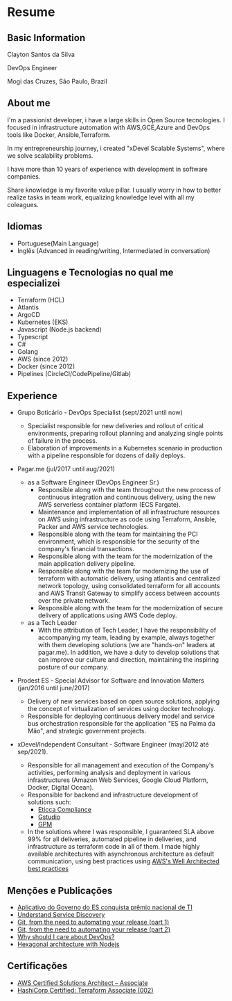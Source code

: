 # Resume

## Basic Information

Clayton Santos da Silva

DevOps Engineer

Mogi das Cruzes, São Paulo, Brazil

## About me

I'm a passionist developer, i have a large skills in Open Source tecnologies.
I focused in infrastructure automation with AWS,GCE,Azure and DevOps tools like Docker, Ansible,Terraform.

In my entrepreneurship journey, i created "xDevel Scalable Systems", where we solve scalability problems.

I have more than 10 years of experience with development in software companies.

Share knowledge is my favorite value pillar. I usually worry in how to better realize tasks in team work, equalizing knowledge level with all my coleagues.

## Idiomas

- Portuguese(Main Language)
- Inglês (Advanced in reading/writing, Intermediated in conversation)

## Linguagens e Tecnologias no qual me especializei

- Terraform (HCL)
- Atlantis
- ArgoCD
- Kubernetes (EKS)
- Javascript (Node.js backend)
- Typescript
- C#
- Golang
- AWS (since 2012)
- Docker (since 2012)
- Pipelines (CircleCI/CodePipeline/Gitlab)

## Experience

- Grupo Boticário - DevOps Specialist (sept/2021 until now)
  
  - Specialist responsible for new deliveries and rollout of critical environments, preparing rollout planning and analyzing single points of failure in the process.
  - Elaboration of improvements in a Kubernetes scenario in production with a pipeline responsible for dozens of daily deploys.
- Pagar.me (jul/2017 until aug/2021)
  - as a Software Engineer (DevOps Engineer Sr.)
    - Responsible along with the team throughout the new process of continuous integration and continuous delivery, using the new AWS serverless container platform (ECS Fargate).
    - Maintenance and implementation of all infrastructure resources on AWS using infrastructure as code using Terraform, Ansible, Packer and AWS service technologies.
    - Responsible along with the team for maintaining the PCI environment, which is responsible for the security of the company's financial transactions.
    - Responsible along with the team for the modernization of the main application delivery pipeline.
    - Responsible along with the team for modernizing the use of terraform with automatic delivery, using atlantis and centralized network topology, using consolidated terraform for all accounts and AWS Transit Gateway to simplify access between accounts over the private network.
    - Responsible along with the team for the modernization of secure delivery of applications using AWS Code deploy.
  - as a Tech Leader
    - With the attribution of Tech Leader, I have the responsibility of accompanying my team, leading by example, always together with them developing solutions (we are "hands-on" leaders at pagar.me). In addition, we have a duty to develop solutions that can improve our culture and direction, maintaining the inspiring posture of our company.
- Prodest ES - Special Advisor for Software and Innovation Matters (jan/2016 until june/2017)
  - Delivery of new services based on open source solutions, applying the concept of virtualization of services using docker technology.
  - Responsible for deploying continuous delivery model and service bus orchestration responsible for the application "ES na Palma da Mão", and strategic government projects.
- xDevel/Independent Consultant - Software Engineer (may/2012 até sep/2021).
  - Responsible for all management and execution of the Company's activities, performing analysis and deployment in various infrastructures (Amazon Web Services, Google Cloud Platform, Docker, Digital Ocean).
  - Responsible for backend and infrastructure development of solutions such:
    - [Eticca Compliance](https://eticca.com.br/)
    - [Gstudio](https://gstudioapp.com/)
    - [GPM](https://gpmp.com.br/)
  - In the solutions where I was responsible, I guaranteed SLA above 99% for all deliveries, automated pipeline in deliveries, and infrastructure as terraform code in all of them. I made highly available architectures with asynchronous architecture as default communication, using best practices using [AWS's Well Architected best practices](https://docs.aws.amazon.com/wellarchitected/latest/framework/welcome.html)

## Menções e Publicações

- [Aplicativo do Governo do ES conquista prêmio nacional de TI](https://prodest.es.gov.br/Not%C3%ADcia/aplicativo-do-governo-do-es-conquista-premio-nacional-de-ti)
- [Understand Service Discovery](https://medium.com/trainingcenter/entendendo-orquestradores-parte-1-service-discovery-4219d604335c)
- [Git, from the need to automating your release (part 1)](https://medium.com/trainingcenter/git-da-necessidade-a-automa%C3%A7%C3%A3o-de-sua-release-parte-1-a9d697e8f9ee)
- [Git, from the need to automating your release (part 2)](https://medium.com/trainingcenter/git-da-necessidade-a-automa%C3%A7%C3%A3o-de-sua-release-parte-2-410b95c6d7cf)
- [Why should I care about DevOps?](https://medium.com/@claytonssilva/porque-devo-me-importar-com-devops-3f1f69e5f8fc)
- [Hexagonal architecture with Nodejs](https://github.com/hex-js/nodejs-hexagonal-boilerplate)

## Certificações

- [AWS Certified Solutions Architect – Associate](https://www.credly.com/badges/6f622199-d906-4f83-8b0a-29ac7518b0d9/public_url)
- [HashiCorp Certified: Terraform Associate (002)](https://www.credly.com/badges/9a2b7238-718e-4df2-9bf5-a987f3889206/linked_in_profile)
